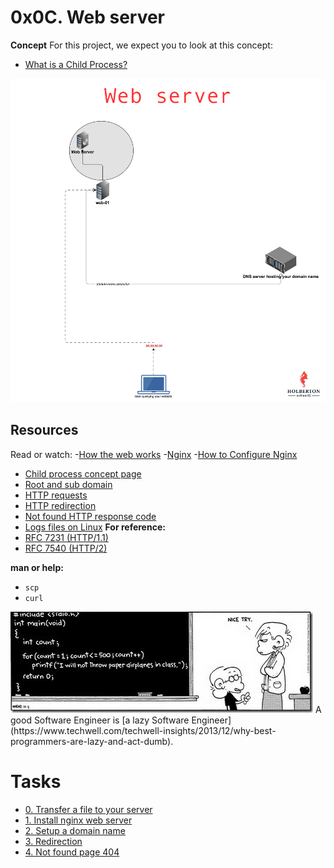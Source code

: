 # 0x0C. Web server

**Concept**
For this project, we expect you to look at this concept:
- [What is a Child Process?](https://intranet.alxswe.com/concepts/110)

<img src="w.png" alt="">


## Resources
Read or watch:
-[How the web works](https://developer.mozilla.org/en-US/docs/Learn/Getting_started_with_the_web/How_the_Web_works)
-[Nginx](https://en.wikipedia.org/wiki/Nginx)
-[How to Configure Nginx](https://www.digitalocean.com/community/tutorials/how-to-set-up-nginx-server-blocks-virtual-hosts-on-ubuntu-16-04)
- [Child process concept page](https://intranet.alxswe.com/concepts/110)
- [Root and sub domain](https://landingi.com/help/domains-vs-subdomains/)
- [HTTP requests](https://www.tutorialspoint.com/http/http_methods.htm)
- [HTTP redirection](https://moz.com/learn/seo/redirection)
- [Not found HTTP response code](https://en.wikipedia.org/wiki/HTTP_404)
- [Logs files on Linux](https://www.cyberciti.biz/faq/ubuntu-linux-gnome-system-log-viewer/)
**For reference:**
- [RFC 7231 (HTTP/1.1)](https://datatracker.ietf.org/doc/html/rfc7231)
- [RFC 7540 (HTTP/2)](https://datatracker.ietf.org/doc/html/rfc7540)

  
**man or help:**
- `scp`
- `curl`

<img src="l.jpg" alt="">
A good Software Engineer is [a lazy Software Engineer](https://www.techwell.com/techwell-insights/2013/12/why-best-programmers-are-lazy-and-act-dumb).


# Tasks
- [0. Transfer a file to your server](https://intranet.alxswe.com/projects/266#quiz-completed)
- [1. Install nginx web server](https://intranet.alxswe.com/projects/266#quiz-completed)
- [2. Setup a domain name](https://intranet.alxswe.com/projects/266#quiz-completed)
- [3. Redirection](https://intranet.alxswe.com/projects/266#quiz-completed)
- [4. Not found page 404](https://intranet.alxswe.com/projects/266#quiz-completed)
